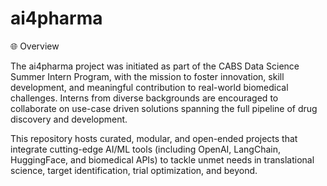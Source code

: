 # ai4pharma

🌐 Overview

The ai4pharma project was initiated as part of the CABS Data Science Summer Intern Program, with the mission to foster innovation, skill development, and meaningful contribution to real-world biomedical challenges. Interns from diverse backgrounds are encouraged to collaborate on use-case driven solutions spanning the full pipeline of drug discovery and development.

This repository hosts curated, modular, and open-ended projects that integrate cutting-edge AI/ML tools (including OpenAI, LangChain, HuggingFace, and biomedical APIs) to tackle unmet needs in translational science, target identification, trial optimization, and beyond.
